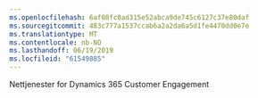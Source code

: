 ```yaml
---
ms.openlocfilehash: 6af08fc0ad315e52abca9de745c6127c37e80daf
ms.sourcegitcommit: 483c777a1537ccab6a2a2da6a5d1fe4470dd0e7e
ms.translationtype: MT
ms.contentlocale: nb-NO
ms.lasthandoff: 06/19/2019
ms.locfileid: "61549885"
---
```

Nettjenester for Dynamics 365 Customer Engagement